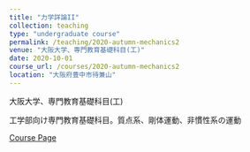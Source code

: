 ```yaml
---
title: "力学詳論II"
collection: teaching
type: "undergraduate course"
permalink: /teaching/2020-autumn-mechanics2
venue: "大阪大学、専門教育基礎科目(工)"
date: 2020-10-01
course_url: /courses/2020-autumn-mechanics2
location: "大阪府豊中市待兼山"
---
```


大阪大学、専門教育基礎科目(工)

工学部向け専門教育基礎科目。質点系、剛体運動、非慣性系の運動


<a href='https://stsykw.github.io/courses/2020-autumn-mechanics2'>Course Page</a>
